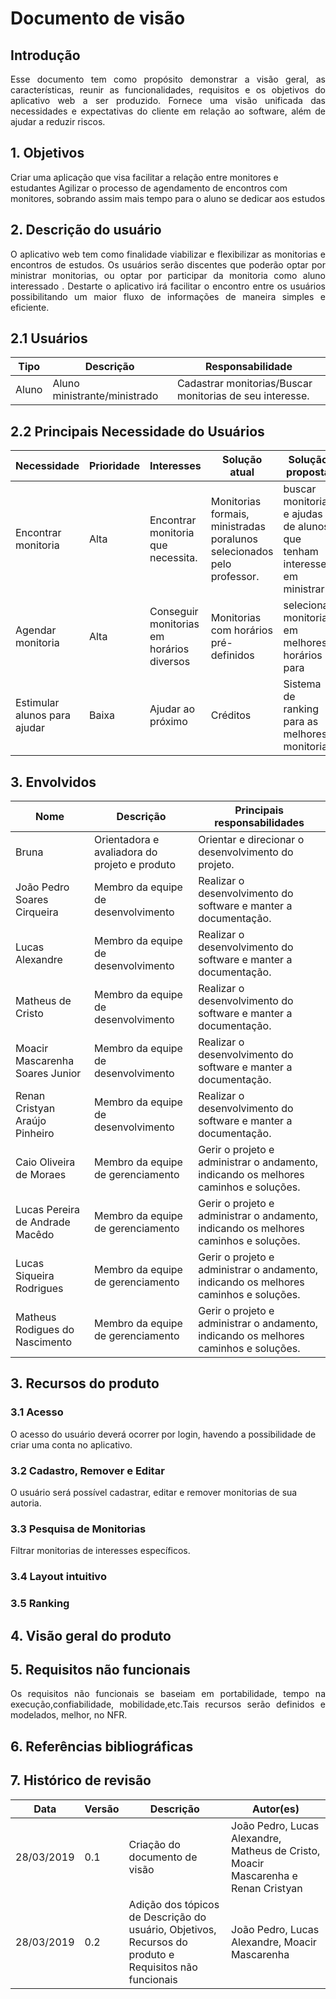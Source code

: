# Documento de visão

## Introdução
<p align="justify">Esse documento tem como propósito demonstrar a visão geral, as características, reunir as funcionalidades, requisitos e os objetivos do aplicativo web a ser produzido. Fornece uma visão unificada das necessidades e expectativas do cliente em relação ao software, além de ajudar a reduzir riscos.</p>


## 1. Objetivos
Criar uma aplicação que visa facilitar a relação entre monitores e estudantes
Agilizar o processo de agendamento de encontros com monitores, sobrando assim mais tempo para o aluno se dedicar aos estudos
## 2. Descrição do usuário
<p align="justify">O aplicativo web tem como finalidade viabilizar e flexibilizar as monitorias e encontros de estudos. Os usuários serão discentes que poderão optar por ministrar monitorias, ou optar por participar da monitoria como aluno interessado . Destarte o aplicativo irá facilitar o encontro entre os usuários possibilitando um maior fluxo de informações de maneira simples e eficiente.</p>

## 2.1 Usuários

|Tipo|Descrição|Responsabilidade|
|-----|-----|----------|
|Aluno|Aluno ministrante/ministrado|Cadastrar monitorias/Buscar monitorias de seu interesse.|

## 2.2 Principais Necessidade do Usuários 

|Necessidade|Prioridade|Interesses|Solução atual|Solução proposta|
|-------|-------|-------|-------|------|
|Encontrar monitoria|Alta|Encontrar monitoria que necessita.|Monitorias formais, ministradas poralunos selecionados pelo professor.|buscar monitorias e ajudas de alunos que tenham interesse em ministrar|
|Agendar monitoria|Alta|Conseguir monitorias em horários diversos|Monitorias com horários pré-definidos|selecionar monitorias em melhores horários para 
|Estimular alunos para ajudar|Baixa|Ajudar ao próximo|Créditos|Sistema de ranking para as melhores monitorias| 

## 3. Envolvidos
|Nome|Descrição|Principais responsabilidades|
|-------|------|------------|
|Bruna|Orientadora e avaliadora do projeto e produto|Orientar e direcionar o desenvolvimento do projeto.|
|João Pedro  Soares Cirqueira|Membro da equipe de desenvolvimento|Realizar o desenvolvimento do software e manter a documentação.|
|Lucas Alexandre|Membro da equipe de desenvolvimento|Realizar o desenvolvimento do software e manter a documentação.|
|Matheus de Cristo|Membro da equipe de desenvolvimento|Realizar o desenvolvimento do software e manter a documentação.|
|Moacir Mascarenha Soares Junior|Membro da equipe de desenvolvimento|Realizar o desenvolvimento do software e manter a documentação.|
|Renan Cristyan Araújo Pinheiro|Membro da equipe de desenvolvimento|Realizar o desenvolvimento do software e manter a documentação.|
|Caio Oliveira de Moraes|Membro da equipe de gerenciamento|Gerir o projeto e administrar o andamento, indicando os melhores caminhos e soluções.|
|Lucas Pereira de Andrade Macêdo|Membro da equipe de gerenciamento|Gerir o projeto e administrar o andamento, indicando os melhores caminhos e soluções.|
|Lucas Siqueira Rodrigues|Membro da equipe de gerenciamento|Gerir o projeto e administrar o andamento, indicando os melhores caminhos e soluções.|
|Matheus Rodigues do Nascimento|Membro da equipe de gerenciamento|Gerir o projeto e administrar o andamento, indicando os melhores caminhos e soluções.|

## 3. Recursos do produto
### 3.1 Acesso 
O acesso do usuário deverá ocorrer por login, havendo a possibilidade de criar uma conta no aplicativo.

### 3.2 Cadastro, Remover e Editar
O usuário será possível cadastrar, editar e remover monitorias de sua autoria.
### 3.3 Pesquisa de Monitorias
Filtrar monitorias de interesses específicos.
### 3.4 Layout intuitivo
	
### 3.5 Ranking

## 4. Visão geral do produto
## 5. Requisitos não funcionais
<p align="justify">Os requisitos não funcionais se baseiam em portabilidade, tempo na execução,confiabilidade, mobilidade,etc.Tais recursos serão definidos e modelados, melhor, no NFR.</p>

## 6. Referências bibliográficas


## 7. Histórico de revisão

|Data| Versão|Descrição|Autor(es)|
|---|----|-------|-----|
|28/03/2019|0.1|Criação do documento de visão|João Pedro, Lucas Alexandre, Matheus de Cristo, Moacir Mascarenha e Renan Cristyan| 
|28/03/2019|0.2|Adição dos tópicos de Descrição do usuário, Objetivos, Recursos do produto e Requisitos não funcionais|João Pedro, Lucas Alexandre, Moacir Mascarenha|

